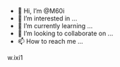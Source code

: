- 👋 Hi, I’m @M60i
- 👀 I’m interested in ...
- 🌱 I’m currently learning ...
- 💞️ I’m looking to collaborate on ...
- 📫 How to reach me ...

<!---
M60i/M60i is a ✨ special ✨ repository because its `README.md` (this file) appears on your GitHub profile.
You can click the Preview link to take a look at your changes.
---> w.ixi1

